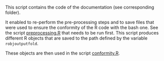 This script contains the code of the documentation (see corresponding folder).

It enabled to re-perform the pre-processing steps and to save files that were used to ensure the conformity of the R code with the bash one. See the script [preprocessing.R](../../R/pre-study/preprocessing.R) that needs to be run first. This script produces different R objects that are saved to the path defined by the variable `robjoutputfold`.

These objects are then used in the script [conformity.R](../../R/pre-study/preprocessing.R).